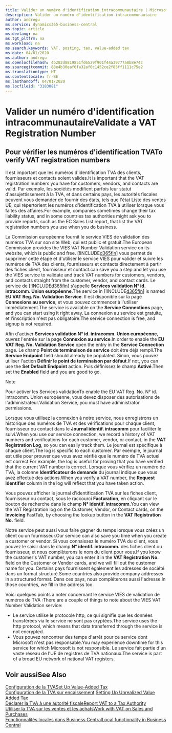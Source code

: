 ```yaml
---
title: Valider un numéro d'identification intracommunautaire | Microsoft Docs
description: Valider un numéro d'identification intracommunautaire
author: andregu
ms.service: dynamics365-business-central
ms.topic: article
ms.devlang: na
ms.tgt_pltfrm: na
ms.workload: na
ms.search.keywords: VAT, posting, tax, value-added tax
ms.date: 04/01/2020
ms.author: andregu
ms.openlocfilehash: 4b282d8819851fd6529f901f44a39777a8b8e74c
ms.sourcegitcommit: 88e4b30eaf6fa32af0c1452ce2f85ff1111c75e2
ms.translationtype: HT
ms.contentlocale: fr-BE
ms.lasthandoff: 04/01/2020
ms.locfileid: "3183081"
---
```

# <a name="validate-a-vat-registration-number"></a><span data-ttu-id="11dc4-103">Valider un numéro d'identification intracommunautaire</span><span class="sxs-lookup"><span data-stu-id="11dc4-103">Validate a VAT Registration Number</span></span>

## <a name="to-verify-vat-registration-numbers"></a><span data-ttu-id="11dc4-104">Pour vérifier les numéros d'identification TVA</span><span class="sxs-lookup"><span data-stu-id="11dc4-104">To verify VAT registration numbers</span></span>
<span data-ttu-id="11dc4-105">Il est important que les numéros d'identification TVA des clients, fournisseurs et contacts soient valides.</span><span class="sxs-lookup"><span data-stu-id="11dc4-105">It is important that the VAT registration numbers you have for customers, vendors, and contacts are valid.</span></span> <span data-ttu-id="11dc4-106">Par exemple, les sociétés modifient parfois leur statut d'assujettissement à la TVA, et dans certains pays, les autorités fiscales peuvent vous demander de fournir des états, tels que l'état Liste des ventes UE, qui répertorient les numéros d'identification TVA à utiliser lorsque vous faites des affaires.</span><span class="sxs-lookup"><span data-stu-id="11dc4-106">For example, companies sometimes change their tax liability status, and in some countries tax authorities might ask you to provide reports, such as the EC Sales List report, that list the VAT registration numbers you use when you do business.</span></span>

<span data-ttu-id="11dc4-107">La Commission européenne fournit le service VIES de validation des numéros TVA sur son site Web, qui est public et gratuit.</span><span class="sxs-lookup"><span data-stu-id="11dc4-107">The European Commission provides the VIES VAT Number Validation service on its website, which is public and free.</span></span> [!INCLUDE[d365fin](includes/d365fin_md.md)] <span data-ttu-id="11dc4-108">vous permet de supprimer cette étape et d'utiliser le service VIES pour valider et suivre les numéros de TVA des clients, fournisseurs et contacts directement à partir des fiches client, fournisseur et contact.</span><span class="sxs-lookup"><span data-stu-id="11dc4-108">can save you a step and let you use the VIES service to validate and track VAT numbers for customers, vendors, and contacts straight from the customer, vendor, and contact cards.</span></span> <span data-ttu-id="11dc4-109">Le service de [!INCLUDE[d365fin](includes/d365fin_md.md)] s'appelle **Services validation N° id. intracomm. Union européenne**.</span><span class="sxs-lookup"><span data-stu-id="11dc4-109">The service in [!INCLUDE[d365fin](includes/d365fin_md.md)] is named **EU VAT Reg. No. Validation Service**.</span></span> <span data-ttu-id="11dc4-110">Il est disponible sur la page **Connexions au service**, et vous pouvez commencer à l'utiliser immédiatement.</span><span class="sxs-lookup"><span data-stu-id="11dc4-110">The service is available on the **Service Connections** page, and you can start using it right away.</span></span> <span data-ttu-id="11dc4-111">La connexion au service est gratuite, et l'inscription n'est pas obligatoire.</span><span class="sxs-lookup"><span data-stu-id="11dc4-111">The service connection is free, and signup is not required.</span></span>

<span data-ttu-id="11dc4-112">Afin d'activer **Services validation N° id. intracomm. Union européenne**, ouvrez l'entrée sur la page **Connexion au service**.</span><span class="sxs-lookup"><span data-stu-id="11dc4-112">In order to enable the **EU VAT Reg. No. Validation Service** open the entry in the **Service Connection** page.</span></span> <span data-ttu-id="11dc4-113">Le champ **Point de terminaison de service** doit être déjà rempli.</span><span class="sxs-lookup"><span data-stu-id="11dc4-113">The **Service Endpoint** field should already be populated.</span></span> <span data-ttu-id="11dc4-114">Sinon, vous pouvez utiliser l'action **Définir le point de terminaison par défaut**.</span><span class="sxs-lookup"><span data-stu-id="11dc4-114">If not, you can use the **Set Default Endpoint** action.</span></span> <span data-ttu-id="11dc4-115">Puis définissez le champ **Activé**.</span><span class="sxs-lookup"><span data-stu-id="11dc4-115">Then set the **Enabled** field and you are good to go.</span></span>

> [!Note]
> <span data-ttu-id="11dc4-116">Pour activer les Services validation</span><span class="sxs-lookup"><span data-stu-id="11dc4-116">To enable the EU VAT Reg. No.</span></span> <span data-ttu-id="11dc4-117">N° id. intracomm. Union européenne, vous devez disposer des autorisations de l'administrateur.</span><span class="sxs-lookup"><span data-stu-id="11dc4-117">Validation Service, you must have administrator permissions.</span></span>

<span data-ttu-id="11dc4-118">Lorsque vous utilisez la connexion à notre service, nous enregistrons un historique des numéros de TVA et des vérifications pour chaque client, fournisseur ou contact dans le **Journal identif. intracomm** pour faciliter le suivi.</span><span class="sxs-lookup"><span data-stu-id="11dc4-118">When you use our service connection, we record a history of VAT numbers and verifications for each customer, vendor, or contact, in the **VAT Registration Log**, so you can easily track them.</span></span> <span data-ttu-id="11dc4-119">Le journal est spécifique à chaque client.</span><span class="sxs-lookup"><span data-stu-id="11dc4-119">The log is specific to each customer.</span></span> <span data-ttu-id="11dc4-120">Par exemple, le journal est utile pour prouver que vous avez vérifié que le numéro de TVA actuel est correct.</span><span class="sxs-lookup"><span data-stu-id="11dc4-120">For example, the log is useful for proving that you have verified that the current VAT number is correct.</span></span> <span data-ttu-id="11dc4-121">Lorsque vous vérifiez un numéro de TVA, la colonne **Identificateur de demande** du journal indique que vous avez effectué des actions.</span><span class="sxs-lookup"><span data-stu-id="11dc4-121">When you verify a VAT number, the **Request Identifier** column in the log will reflect that you have taken action.</span></span>

<span data-ttu-id="11dc4-122">Vous pouvez afficher le journal d'identification TVA sur les fiches client, fournisseur ou contact, sous le raccourci **Facturation**, en cliquant sur le bouton de recherche dans le champ **N° identif. intracomm.**</span><span class="sxs-lookup"><span data-stu-id="11dc4-122">You can view the VAT Registration log on the Customer, Vendor, or Contact cards, on the **Invoicing** FastTab, by choosing the lookup button in the **VAT Registration No.** field.</span></span>  

<span data-ttu-id="11dc4-123">Notre service peut aussi vous faire gagner du temps lorsque vous créez un client ou un fournisseur.</span><span class="sxs-lookup"><span data-stu-id="11dc4-123">Our service can also save you time when you create a customer or vendor.</span></span> <span data-ttu-id="11dc4-124">Si vous connaissez le numéro TVA du client, vous pouvez le saisir dans le champ **N° identif. intracomm.** des fiches client ou fournisseur, et nous complèterons le nom du client pour vous.</span><span class="sxs-lookup"><span data-stu-id="11dc4-124">If you know the customer's VAT number, you can enter it in the **VAT Registration No.** field on the Customer or Vendor cards, and we will fill out the customer name for you.</span></span> <span data-ttu-id="11dc4-125">Certains pays fournissent également les adresses de société dans un format structuré.</span><span class="sxs-lookup"><span data-stu-id="11dc4-125">Some countries also provide company addresses in a structured format.</span></span> <span data-ttu-id="11dc4-126">Dans ces pays, nous compléterons aussi l'adresse.</span><span class="sxs-lookup"><span data-stu-id="11dc4-126">In those countries, we fill in the address too.</span></span>  

<span data-ttu-id="11dc4-127">Voici quelques points à noter concernant le service VIES de validation de numéros de TVA :</span><span class="sxs-lookup"><span data-stu-id="11dc4-127">There are a couple of things to note about the VIES VAT Number Validation service:</span></span>

* <span data-ttu-id="11dc4-128">Le service utilise le protocole http, ce qui signifie que les données transférées via le service ne sont pas cryptées.</span><span class="sxs-lookup"><span data-stu-id="11dc4-128">The service uses the http protocol, which means that data transferred through the service is not encrypted.</span></span>  
* <span data-ttu-id="11dc4-129">Vous pouvez rencontrer des temps d'arrêt pour ce service dont Microsoft n'est pas responsable.</span><span class="sxs-lookup"><span data-stu-id="11dc4-129">You may experience downtime for this service for which Microsoft is not responsible.</span></span> <span data-ttu-id="11dc4-130">Le service fait partie d'un vaste réseau de l'UE de registres de TVA nationaux.</span><span class="sxs-lookup"><span data-stu-id="11dc4-130">The service is part of a broad EU network of national VAT registers.</span></span>

## <a name="see-also"></a><span data-ttu-id="11dc4-131">Voir aussi</span><span class="sxs-lookup"><span data-stu-id="11dc4-131">See Also</span></span>  
[<span data-ttu-id="11dc4-132">Configuration de la TVA</span><span class="sxs-lookup"><span data-stu-id="11dc4-132">Set Up Value-Added Tax</span></span>](finance-setup-vat.md)  
<span data-ttu-id="11dc4-133">[Configuration de la TVA sur encaissement](finance-setup-unrealized-vat.md)    </span><span class="sxs-lookup"><span data-stu-id="11dc4-133">[Setting Up Unrealized Value Added Tax](finance-setup-unrealized-vat.md)    </span></span>  
[<span data-ttu-id="11dc4-134">Déclarer la TVA à une autorité fiscale</span><span class="sxs-lookup"><span data-stu-id="11dc4-134">Report VAT to a Tax Authority</span></span>](finance-how-report-vat.md)  
[<span data-ttu-id="11dc4-135">Utiliser la TVA sur les ventes et les achats</span><span class="sxs-lookup"><span data-stu-id="11dc4-135">Work with VAT on Sales and Purchases</span></span>](finance-work-with-vat.md)  
[<span data-ttu-id="11dc4-136">Fonctionnalités locales dans Business Central</span><span class="sxs-lookup"><span data-stu-id="11dc4-136">Local functionality in Business Central</span></span>](about-localization.md)

